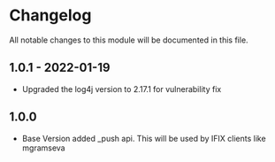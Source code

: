 # Changelog
All notable changes to this module will be documented in this file.

## 1.0.1 - 2022-01-19
- Upgraded the log4j version to 2.17.1 for vulnerability fix

## 1.0.0
- Base Version
  added _push api. This will be used by IFIX clients like mgramseva
